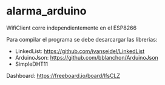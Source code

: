 # alarma_arduino

WifiClient corre independientemente en el ESP8266

Para compilar el programa se debe desarcargar las librerias: 

- LinkedList: https://github.com/ivanseidel/LinkedList
- ArduinoJson: https://github.com/bblanchon/ArduinoJson
- SimpleDHT11

Dashboard:
https://freeboard.io/board/lfsCLZ

